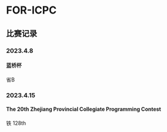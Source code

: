 ﻿# FOR-ICPC
## 比赛记录
### 2023.4.8
#### 蓝桥杯
省B
### 2023.4.15
#### The 20th Zhejiang Provincial Collegiate Programming Contest
铁 128th